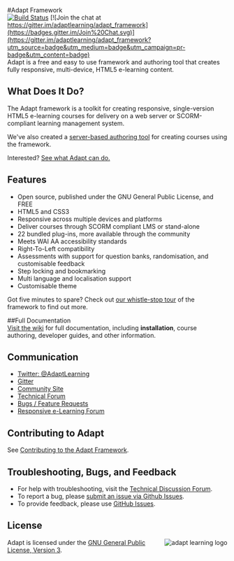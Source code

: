 


#Adapt Framework  
[![Build Status](https://secure.travis-ci.org/adaptlearning/adapt_framework.png)](http://travis-ci.org/adaptlearning/adapt_framework)  [![Join the chat at https://gitter.im/adaptlearning/adapt_framework](https://badges.gitter.im/Join%20Chat.svg)](https://gitter.im/adaptlearning/adapt_framework?utm_source=badge&utm_medium=badge&utm_campaign=pr-badge&utm_content=badge)  
Adapt is a free and easy to use framework and authoring tool that creates fully responsive, multi-device, HTML5 e-learning content.

## What Does It Do?  
The Adapt framework is a toolkit for creating responsive, single-version HTML5 e-learning courses for delivery on a web server or SCORM-compliant learning management system. 

We've also created a [server-based authoring tool](https://github.com/adaptlearning/adapt_authoring/) for creating courses using the framework. 

Interested? [See what Adapt can do.](https://community.adaptlearning.org/demo2/index.html)

## Features  
+ Open source, published under the GNU General Public License, and FREE
+ HTML5 and CSS3
+ Responsive across multiple devices and platforms
+ Deliver courses through SCORM compliant LMS or stand-alone  
+ 22 bundled plug-ins, more available through the community    
+ Meets WAI AA accessibility standards
+ Right-To-Left compatibility
+ Assessments with support for question banks, randomisation, and customisable feedback  
+ Step locking and bookmarking
+ Multi language and localisation support
+ Customisable theme

Got five minutes to spare? Check out [our whistle-stop tour](https://github.com/adaptlearning/adapt_framework/wiki/Framework-in-five-minutes) of the framework to find out more.

##Full Documentation  
[Visit the wiki](https://github.com/adaptlearning/adapt_framework/wiki) for full documentation, including **installation**, course authoring, developer guides, and other information.  

## Communication  
+ [Twitter: @AdaptLearning](https://twitter.com/adaptlearning)
+ [Gitter](https://gitter.im/orgs/adaptlearning/rooms)
+ [Community Site](https://community.adaptlearning.org/)  
+ [Technical Forum](https://community.adaptlearning.org/mod/forum/view.php?id=4) 
+ [Bugs / Feature Requests](https://github.com/adaptlearning/adapt_framework/issues/new)  
+ [Responsive e-Learning Forum](https://community.adaptlearning.org/mod/forum/view.php?id=56)  

## Contributing to Adapt  

See [Contributing to the Adapt Framework](https://github.com/adaptlearning/adapt_framework/wiki/Contributing-to-the-Adapt-Project).

## Troubleshooting, Bugs, and Feedback  
+ For help with troubleshooting, visit the [Technical Discussion Forum](https://community.adaptlearning.org/mod/forum/view.php?id=4).
+ To report a bug, please [submit an issue via Github Issues](https://github.com/adaptlearning/adapt_framework/issues/new?title=please%20enter%20a%20brief%20summary%20of%20the%20issue%20here&body=please%20provide%20a%20full%20description%20of%20the%20problem,%20including%20steps%20on%20how%20to%20replicate,%20what%20browser(s)/device(s)%20the%20problem%20occurs%20on%20and,%20where%20helpful,%20screenshots.).
+ To provide feedback, please use [GitHub Issues](https://github.com/adaptlearning/adapt_framework/issues/new).

## License   
<a href="https://community.adaptlearning.org/" target="_blank"><img src="https://github.com/adaptlearning/documentation/blob/master/04_wiki_assets/plug-ins/images/adapt-logo-mrgn-lft.jpg" alt="adapt learning logo" align="right"></a>  Adapt is licensed under the [GNU General Public License, Version 3](https://github.com/adaptlearning/adapt_framework/blob/master/LICENSE).
